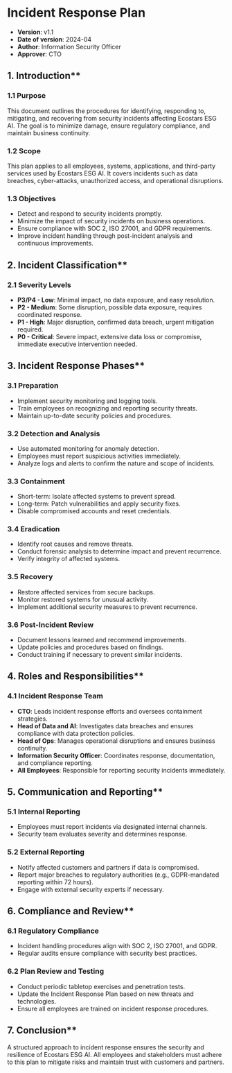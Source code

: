 # Incident Response Plan
* **Version**: v1.1
* **Date of version**: 2024-04
* **Author**: Information Security Officer
* **Approver**: CTO

## 1. Introduction**
### 1.1 Purpose
This document outlines the procedures for identifying, responding to, mitigating, and recovering from security incidents affecting Ecostars ESG AI. The goal is to minimize damage, ensure regulatory compliance, and maintain business continuity.

### 1.2 Scope
This plan applies to all employees, systems, applications, and third-party services used by Ecostars ESG AI. It covers incidents such as data breaches, cyber-attacks, unauthorized access, and operational disruptions.

### 1.3 Objectives
- Detect and respond to security incidents promptly.
- Minimize the impact of security incidents on business operations.
- Ensure compliance with SOC 2, ISO 27001, and GDPR requirements.
- Improve incident handling through post-incident analysis and continuous improvements.

## 2. Incident Classification**
### 2.1 Severity Levels
- **P3/P4 - Low**: Minimal impact, no data exposure, and easy resolution.
- **P2 - Medium**: Some disruption, possible data exposure, requires coordinated response.
- **P1 - High**: Major disruption, confirmed data breach, urgent mitigation required.
- **P0 - Critical**: Severe impact, extensive data loss or compromise, immediate executive intervention needed.

## 3. Incident Response Phases**
### 3.1 Preparation
- Implement security monitoring and logging tools.
- Train employees on recognizing and reporting security threats.
- Maintain up-to-date security policies and procedures.

### 3.2 Detection and Analysis
- Use automated monitoring for anomaly detection.
- Employees must report suspicious activities immediately.
- Analyze logs and alerts to confirm the nature and scope of incidents.

### 3.3 Containment
- Short-term: Isolate affected systems to prevent spread.
- Long-term: Patch vulnerabilities and apply security fixes.
- Disable compromised accounts and reset credentials.

### 3.4 Eradication
- Identify root causes and remove threats.
- Conduct forensic analysis to determine impact and prevent recurrence.
- Verify integrity of affected systems.

### 3.5 Recovery
- Restore affected services from secure backups.
- Monitor restored systems for unusual activity.
- Implement additional security measures to prevent recurrence.

### 3.6 Post-Incident Review
- Document lessons learned and recommend improvements.
- Update policies and procedures based on findings.
- Conduct training if necessary to prevent similar incidents.

## 4. Roles and Responsibilities**
### 4.1 Incident Response Team
- **CTO**: Leads incident response efforts and oversees containment strategies.
- **Head of Data and AI**: Investigates data breaches and ensures compliance with data protection policies.
- **Head of Ops**: Manages operational disruptions and ensures business continuity.
- **Information Security Officer**: Coordinates response, documentation, and compliance reporting.
- **All Employees**: Responsible for reporting security incidents immediately.

## 5. Communication and Reporting**
### 5.1 Internal Reporting
- Employees must report incidents via designated internal channels.
- Security team evaluates severity and determines response.

### 5.2 External Reporting
- Notify affected customers and partners if data is compromised.
- Report major breaches to regulatory authorities (e.g., GDPR-mandated reporting within 72 hours).
- Engage with external security experts if necessary.

## 6. Compliance and Review**
### 6.1 Regulatory Compliance
- Incident handling procedures align with SOC 2, ISO 27001, and GDPR.
- Regular audits ensure compliance with security best practices.

### 6.2 Plan Review and Testing
- Conduct periodic tabletop exercises and penetration tests.
- Update the Incident Response Plan based on new threats and technologies.
- Ensure all employees are trained on incident response procedures.

## 7. Conclusion**
A structured approach to incident response ensures the security and resilience of Ecostars ESG AI. All employees and stakeholders must adhere to this plan to mitigate risks and maintain trust with customers and partners.

